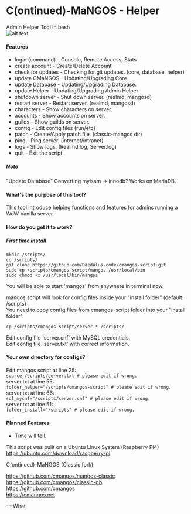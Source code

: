# C(ontinued)-MaNGOS - Helper  
  
Admin Helper Tool in bash  
![alt text](https://i.imgur.com/q9XV3W5.png)

#### Features

* login (command)     -  Console, Remote Access, Stats
* create account      -  Create/Delete Account
* check for updates   -  Checking for git updates. (core, database, helper)
* update CMaNGOS      -  Updating/Upgrading Core.
* update Database     -  Updating/Upgrading Database.
* update Helper       -  Updating/Upgrading Admin Helper
* shutdown server     -  Shut down server. (realmd, mangosd)
* restart server      -  Restart server. (realmd, mangosd)
* characters          -  Show characters on server.
* accounts            -  Show accounts on server.
* guilds              -  Show guilds on server.
* config              -  Edit config files (run/etc)
* patch               -  Create/Apply patch file. (classic-mangos dir)
* ping                -  Ping server. (internet/intranet)
* logs                -  Show logs. (Realmd.log, Server.log)
* quit                -  Exit the script.  
##### Note  
"Update Database" Converting myisam -> innodb? Works on MariaDB.  

#### What's the purpose of this tool?  
This tool introduce helping functions and features for admins running a WoW Vanilla server. 
#### How do you get it to work?
##### First time install
```mkdir /scripts/```  
```cd /scripts/```  
```git clone https://github.com/Daedalus-code/cmangos-script.git```  
```sudo cp /scripts/cmangos-script/mangos /usr/local/bin```  
```sudo chmod +x /usr/local/bin/mangos```  

You will be able to start 'mangos' from anywhere in terminal now.  

mangos script will look for config files inside your "install folder" (default: /scripts)  
You need to copy config files from cmangos-script folder into your "install folder".  

```cp /scripts/cmangos-script/server.* /scripts/```  

Edit config file 'server.cnf' with MySQL credentials.   
Edit config file 'server.txt' with correct information.  
#### Your own directory for configs?  

Edit mangos script at line 25:    
```source /scripts/server.txt # please edit if wrong.```  
server.txt at line 55:  
```folder_helper="/scripts/cmangos-script" # please edit if wrong.```  
server.txt at line 66:  
```sql_mycnf="/scripts/server.cnf" # please edit if wrong.```  
server.txt at line 51:  
```folder_install="/scripts" # please edit if wrong.```  
  
#### Planned Features  
* Time will tell.  

This script was built on a Ubuntu Linux System (Raspberry Pi4)  
https://ubuntu.com/download/raspberry-pi  

C(ontinued)-MaNGOS (Classic fork)

https://github.com/cmangos/mangos-classic  
https://github.com/cmangos/classic-db  
https://github.com/cmangos  
https://cmangos.net  





---What
